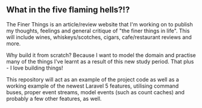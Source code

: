 ## What in the five flaming hells?!?

The Finer Things is an article/review website that I'm working on to publish my thoughts, feelings and 
general critique of "the finer things in life". This will include wines, whiskeys/scotches, cigars, 
cafe/restaurant reviews and more.

Why build it from scratch? Because I want to model the domain and practise many of the things I've learnt
as a result of this new study period. That plus - I love building things!

This repository will act as an example of the project code as well as a working example of the newest Laravel
5 features, utilising command buses, proper event streams, model events (such as count caches) and probably
a few other features, as well.